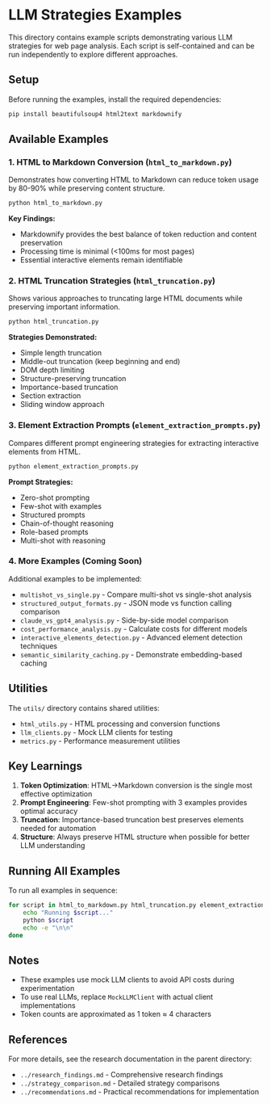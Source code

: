 # LLM Strategies Examples

This directory contains example scripts demonstrating various LLM strategies for web page analysis. Each script is self-contained and can be run independently to explore different approaches.

## Setup

Before running the examples, install the required dependencies:

```bash
pip install beautifulsoup4 html2text markdownify
```

## Available Examples

### 1. HTML to Markdown Conversion (`html_to_markdown.py`)
Demonstrates how converting HTML to Markdown can reduce token usage by 80-90% while preserving content structure.

```bash
python html_to_markdown.py
```

**Key Findings:**
- Markdownify provides the best balance of token reduction and content preservation
- Processing time is minimal (<100ms for most pages)
- Essential interactive elements remain identifiable

### 2. HTML Truncation Strategies (`html_truncation.py`)
Shows various approaches to truncating large HTML documents while preserving important information.

```bash
python html_truncation.py
```

**Strategies Demonstrated:**
- Simple length truncation
- Middle-out truncation (keep beginning and end)
- DOM depth limiting
- Structure-preserving truncation
- Importance-based truncation
- Section extraction
- Sliding window approach

### 3. Element Extraction Prompts (`element_extraction_prompts.py`)
Compares different prompt engineering strategies for extracting interactive elements from HTML.

```bash
python element_extraction_prompts.py
```

**Prompt Strategies:**
- Zero-shot prompting
- Few-shot with examples
- Structured prompts
- Chain-of-thought reasoning
- Role-based prompts
- Multi-shot with reasoning

### 4. More Examples (Coming Soon)

Additional examples to be implemented:
- `multishot_vs_single.py` - Compare multi-shot vs single-shot analysis
- `structured_output_formats.py` - JSON mode vs function calling comparison
- `claude_vs_gpt4_analysis.py` - Side-by-side model comparison
- `cost_performance_analysis.py` - Calculate costs for different models
- `interactive_elements_detection.py` - Advanced element detection techniques
- `semantic_similarity_caching.py` - Demonstrate embedding-based caching

## Utilities

The `utils/` directory contains shared utilities:
- `html_utils.py` - HTML processing and conversion functions
- `llm_clients.py` - Mock LLM clients for testing
- `metrics.py` - Performance measurement utilities

## Key Learnings

1. **Token Optimization**: HTML→Markdown conversion is the single most effective optimization
2. **Prompt Engineering**: Few-shot prompting with 3 examples provides optimal accuracy
3. **Truncation**: Importance-based truncation best preserves elements needed for automation
4. **Structure**: Always preserve HTML structure when possible for better LLM understanding

## Running All Examples

To run all examples in sequence:

```bash
for script in html_to_markdown.py html_truncation.py element_extraction_prompts.py; do
    echo "Running $script..."
    python $script
    echo -e "\n\n"
done
```

## Notes

- These examples use mock LLM clients to avoid API costs during experimentation
- To use real LLMs, replace `MockLLMClient` with actual client implementations
- Token counts are approximated as 1 token ≈ 4 characters

## References

For more details, see the research documentation in the parent directory:
- `../research_findings.md` - Comprehensive research findings
- `../strategy_comparison.md` - Detailed strategy comparisons
- `../recommendations.md` - Practical recommendations for implementation